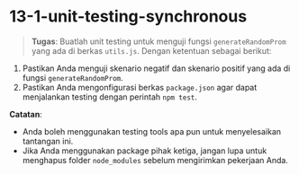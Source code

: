 # 13-1-unit-testing-synchronous
> **Tugas**: Buatlah unit testing untuk menguji fungsi `generateRandomProm` yang ada di berkas `utils.js`.
Dengan ketentuan sebagai berikut:
1. Pastikan Anda menguji skenario negatif dan skenario positif yang ada di fungsi `generateRandomProm`.
2. Pastikan Anda mengonfigurasi berkas `package.json` agar dapat menjalankan testing dengan perintah `npm test`.

**Catatan**:
- Anda boleh menggunakan testing tools apa pun untuk menyelesaikan tantangan ini.
- Jika Anda menggunakan package pihak ketiga, jangan lupa untuk menghapus folder `node_modules` sebelum mengirimkan pekerjaan Anda.
